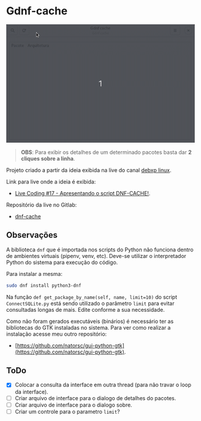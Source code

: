 # Gdnf-cache

![gdnf-cache](./docs/imgs/gdnf-cache.gif)

> **OBS**: Para exibir os detalhes de um determinado pacotes basta dar **2 cliques sobre a linha**.

Projeto criado a partir da ideia exibida na live do canal [debxp linux](https://www.youtube.com/channel/UC8EGrwe_DXSzrCQclf_pv9g).

Link para live onde a ideia é exibida:

- [Live Coding #17 - Apresentando o script DNF-CACHE!](https://youtu.be/4drCw9fXfnw).

Repositório da live no Gitlab:

- [dnf-cache](https://gitlab.com/blau_araujo/dnf-cache)

## Observações

A biblioteca `dnf` que é importada nos scripts do Python não funciona dentro de ambientes virtuais (pipenv, venv, etc). Deve-se utilizar o interpretador Python do sistema para execução do código.

Para instalar a mesma:

```bash
sudo dnf install python3-dnf
```

Na função `def get_package_by_name(self, name, limit=10)` do script `ConnectSQLite.py` está sendo utilizado o parâmetro `limit` para evitar consultadas longas de mais. Edite conforme a sua necessidade.

Como não foram gerados executáveis (binários) é necessário ter as bibliotecas do GTK instaladas no sistema. Para ver como realizar a instalação acesse meu outro repositório:

- [https://github.com/natorsc/gui-python-gtk](https://github.com/natorsc/gui-python-gtk).

## ToDo

- [x] Colocar a consulta da interface em outra thread (para não travar o loop da interface).
- [ ] Criar arquivo de interface para o dialogo de detalhes do pacotes.
- [ ] Criar arquivo de interface para o dialogo sobre.
- [ ] Criar um controle para o parametro `limit`?